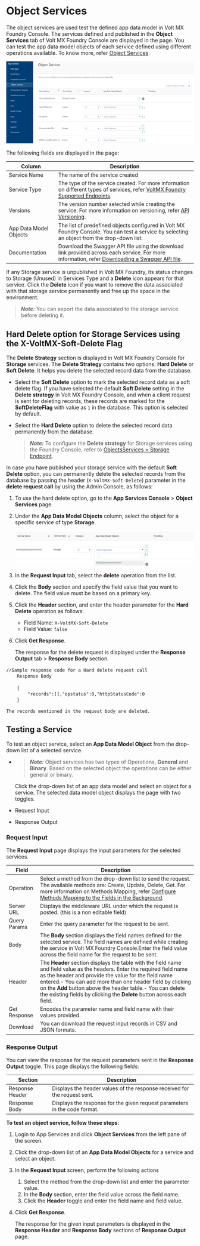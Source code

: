                             
Object Services
===============

The object services are used test the defined app data model in Volt MX Foundry Console. The services defined and published in the **Object Services** tab of Volt MX Foundry Console are displayed in the page. You can test the app data model objects of each service defined using different operations available. To know more, refer [Object Services](../../../Foundry/voltmx_foundry_user_guide/Content/Objectservices.md).

![](Resources/Images/ObjectServices.png)

The following fields are displayed in the page:

  
| Column | Description |
| --- | --- |
| Service Name | The name of the service created |
| Service Type | The type of the service created. For more information on different types of services, refer [VoltMX Foundry Supported Endpoints](../../../Foundry/voltmx_foundry_user_guide/Content/ObjectsServices/Objectservices_Stage1.md). |
| Versions | The version number selected while creating the service. For more information on versioning, refer [API Versioning](../../../Foundry/voltmx_foundry_user_guide/Content/API_Versioning.md). |
| App Data Model Objects | The list of predefined objects configured in Volt MX Foundry Console. You can test a service by selecting an object from the drop-down list. |
| Documentation | Download the Swagger API file using the download link provided across each service. For more information, refer [Downloading a Swagger API file](Integration_Services.md#downloading-a-swagger-api-file). |

If any Storage service is unpublished in Volt MX Foundry, its status changes to Storage (Unused) in Services Type and a **Delete** icon appears for that service. Click the **Delete** icon if you want to remove the data associated with that storage service permanently and free up the space in the environment.

> **_Note:_** You can export the data associated to the storage service before deleting it.

Hard Delete option for Storage Services using the X-VoltMX-Soft-Delete Flag
-------------------------------------------------------------------------

The **Delete Strategy** section is displayed in Volt MX Foundry Console for **Storage** services. The **Delete Strategy** contains two options: **Hard Delete** or **Soft Delete**. It helps you delete the selected record data from the database.

*   Select the **Soft Delete** option to mark the selected record data as a soft delete flag. If you have selected the default **Soft Delete** setting in the **Delete strategy** in Volt MX Foundry Console, and when a client request is sent for deleting records, these records are marked for the **SoftDeleteFlag** with value as `1` in the database. This option is selected by default.
*   Select the **Hard Delete** option to delete the selected record data permanently from the database.
    
    > **_Note:_** To configure the **Delete strategy** for Storage services using the Foundry Console, refer to [ObjectsServices > Storage Endpoint](../../../Foundry/voltmx_foundry_user_guide/Content/ObjectsServices/Objectservices_Stage1.md).
    

In case you have published your storage service with the default **Soft Delete** option, you can permanently delete the selected records from the database by passing the header (`X-VoltMX-Soft-Delete`) parameter in the **delete request call** by using the Admin Console, as follows:

1.  To use the hard delete option, go to the **App Services Console** > **Object Services** page.
2.  Under the **App Data Model Objects** column, select the object for a specific service of type **Storage**.
    
    ![](Resources/Images/AdminConsoleObjectsStorage.png)
    
3.  In the **Request Input** tab, select the **delete** operation from the list.
    
4.  Click the **Body** section and specify the field value that you want to delete. The field value must be based on a primary key.
5.  Click the **Header** section, and enter the header parameter for the **Hard Delete** operation as follows:
    *   Field Name: `X-VoltMX-Soft-Delete`
    *   Field Value: `false`
6.  Click **Get Response**.
    
    The response for the delete request is displayed under the **Response Output** tab > **Response Body** section.
    
```
//Sample response code for a Hard delete request call  
    Response Body
    
    {
        "records":[],"opstatus":0,"httpStatusCode":0
    }
```
    
    The records mentioned in the request body are deleted.
    

Testing a Service
-----------------

To test an object service, select an **App Data Model Object** from the drop-down list of a selected service.

*   > **_Note:_** Object services has two types of Operations, **General** and **Binary**. Based on the selected object the operations can be either general or binary.
    
    Click the drop-down list of an app data model and select an object for a service. The selected data model object displays the page with two toggles.
    

*   Request Input
*   Response Output

### Request Input

The **Request Input** page displays the input parameters for the selected services.

  
| Field | Description |
| --- | --- |
| Operation | Select a method from the drop-down list to send the request. The available methods are: Create, Update, Delete, Get. For more information on Methods Mapping, refer [Configure Methods Mapping to the Fields in the Background](../../../Foundry/voltmx_foundry_user_guide/Content/ObjectsServices/Objectservices_Stage3.md#configuring-methods-mapping-to-fields-on-the-back-end). |
| Server URL | Displays the middleware URL under which the request is posted. (this is a non editable field) |
| Query Params | Enter the query parameter for the request to be sent. |
| Body | The **Body** section displays the field names defined for the selected service. The field names are defined while creating the service in Volt MX Foundry Console.Enter the field value across the field name for the request to be sent. |
| Header | The **Header** section displays the table with the field name and field value as the headers. Enter the required field name as the header and provide the value for the field name entered.- You can add more than one header field by clicking on the **Add** button above the header table.- You can delete the existing fields by clicking the **Delete** button across each field. |
| Get Response | Encodes the parameter name and field name with their values provided. |
| Download | You can download the request input records in CSV and JSON formats. |

### Response Output

You can view the response for the request parameters sent in the **Response Output** toggle. This page displays the following fields:

  
| Section | Description |
| --- | --- |
| Response Header | Displays the header values of the response received for the request sent. |
| Response Body | Displays the response for the given request parameters in the code format. |

**To test an object service, follow these steps**:

1.  Login to App Services and click **Object Services** from the left pane of the screen.
2.  Click the drop-down list of an **App Data Model Objects** for a service and select an object.
3.  In the **Request Input** screen, perform the following actions
    1.  Select the method from the drop-down list and enter the parameter value.
    2.  In the **Body** section, enter the field value across the field name.
    3.  Click the **Header** toggle and enter the field name and field value.
4.  Click **Get Response**.
    
    The response for the given input parameters is displayed in the **Response Header** and **Response Body** sections of **Response Output** page.
